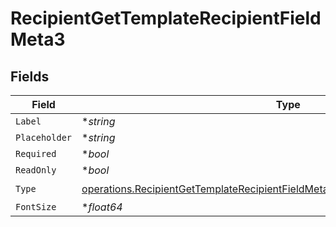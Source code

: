 # RecipientGetTemplateRecipientFieldMeta3


## Fields

| Field                                                                                                                                                                                | Type                                                                                                                                                                                 | Required                                                                                                                                                                             | Description                                                                                                                                                                          |
| ------------------------------------------------------------------------------------------------------------------------------------------------------------------------------------ | ------------------------------------------------------------------------------------------------------------------------------------------------------------------------------------ | ------------------------------------------------------------------------------------------------------------------------------------------------------------------------------------ | ------------------------------------------------------------------------------------------------------------------------------------------------------------------------------------ |
| `Label`                                                                                                                                                                              | **string*                                                                                                                                                                            | :heavy_minus_sign:                                                                                                                                                                   | N/A                                                                                                                                                                                  |
| `Placeholder`                                                                                                                                                                        | **string*                                                                                                                                                                            | :heavy_minus_sign:                                                                                                                                                                   | N/A                                                                                                                                                                                  |
| `Required`                                                                                                                                                                           | **bool*                                                                                                                                                                              | :heavy_minus_sign:                                                                                                                                                                   | N/A                                                                                                                                                                                  |
| `ReadOnly`                                                                                                                                                                           | **bool*                                                                                                                                                                              | :heavy_minus_sign:                                                                                                                                                                   | N/A                                                                                                                                                                                  |
| `Type`                                                                                                                                                                               | [operations.RecipientGetTemplateRecipientFieldMetaTemplatesRecipientsResponseType](../../models/operations/recipientgettemplaterecipientfieldmetatemplatesrecipientsresponsetype.md) | :heavy_check_mark:                                                                                                                                                                   | N/A                                                                                                                                                                                  |
| `FontSize`                                                                                                                                                                           | **float64*                                                                                                                                                                           | :heavy_minus_sign:                                                                                                                                                                   | N/A                                                                                                                                                                                  |